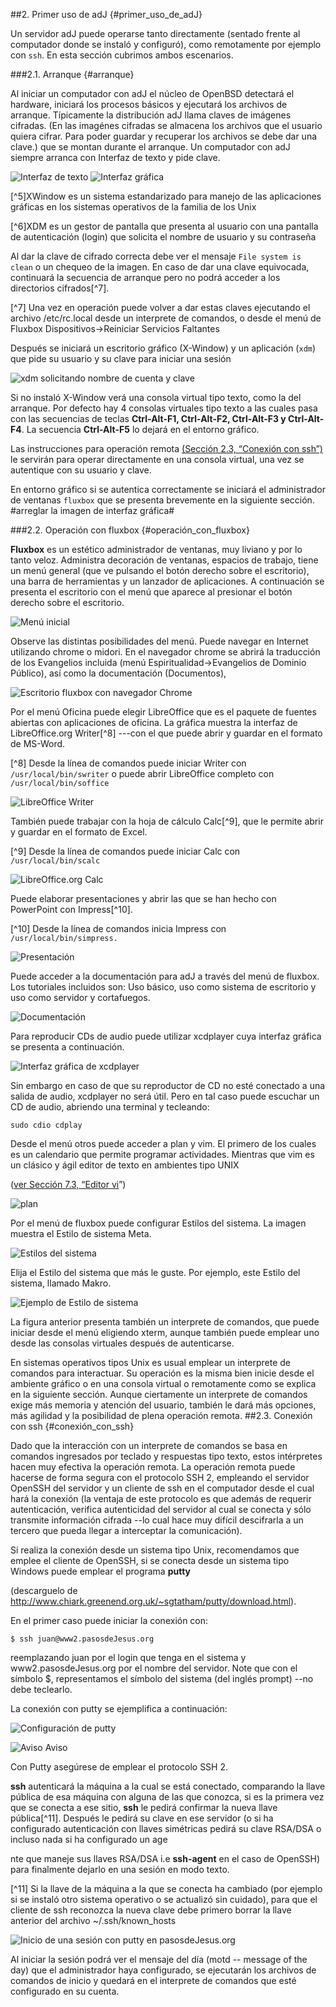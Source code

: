 ##2. Primer uso de adJ {#primer_uso_de_adJ}

Un servidor adJ puede operarse tanto directamente (sentado frente al computador donde se instaló y configuró), como remotamente por ejemplo con ```ssh```. En esta sección cubrimos ambos escenarios.

###2.1. Arranque   {#arranque}

Al iniciar un computador con adJ el núcleo de OpenBSD detectará el hardware, iniciará los procesos básicos y ejecutará los archivos de arranque. Típicamente la distribución adJ llama claves de imágenes cifradas. (En las imagénes cifradas se almacena los archivos que el usuario quiera cifrar. Para poder guardar y recuperar los archivos se debe dar una clave.) que se montan durante el arranque.
Un computador con adJ siempre arranca con Interfaz de texto y pide clave. 

![Interfaz de texto](http://structio.sourceforge.net/guias/basico_OpenBSD/consola.png)
![Interfaz gráfica](http://s20.postimg.org/5fqvyk749/Captura_de_pantalla_de_2015_10_22_09_31_32.jpg?noCache=1445524364)

[^5]XWindow es un sistema estandarizado para manejo de las aplicaciones gráficas en los sistemas operativos de la familia de los Unix

[^6]XDM  es un gestor de pantalla que presenta al usuario con una pantalla de autenticación (login) que solicita el nombre de usuario y su contraseña

Al dar la clave de cifrado correcta debe ver el mensaje ```File system is clean``` o un chequeo de la imagen. En caso de dar una clave equivocada, continuará la secuencia de arranque pero no podrá acceder a los directorios cifrados[^7].

[^7] Una vez en operación puede volver a dar estas claves ejecutando el archivo /etc/rc.local desde un interprete de comandos, o desde el menú de Fluxbox Dispositivos->Reiniciar Servicios Faltantes

Después se iniciará un escritorio gráfico (X-Window) y un aplicación (```xdm```) que pide su usuario y su clave para iniciar una sesión

![xdm solicitando nombre de cuenta y clave](http://structio.sourceforge.net/guias/basico_OpenBSD/xdm.png)

Si no instaló X-Window verá una consola virtual tipo texto, como la del arranque. Por defecto hay 4 consolas virtuales tipo texto a las cuales pasa con las secuencias de teclas **Ctrl-Alt-F1, Ctrl-Alt-F2, Ctrl-Alt-F3 y Ctrl-Alt-F4**. La secuencia **Ctrl-Alt-F5** lo dejará en el entorno gráfico.

Las instrucciones para operación remota [(Sección 2.3, “Conexión con ssh”)](http://socrates.io/#FVtw1ub) le servirán para operar directamente en una consola virtual, una vez se autentique con su usuario y clave.

En entorno gráfico si se autentica correctamente se iniciará el administrador de ventanas ```fluxbox``` que se presenta brevemente en la siguiente sección.
#arreglar la imagen de interfaz gráfica#

 

###2.2. Operación con fluxbox {#operación_con_fluxbox}

 

**Fluxbox** es un estético administrador de ventanas, muy liviano y por lo tanto veloz. Administra decoración de ventanas, espacios de trabajo, tiene un menú general (que ve pulsando el botón derecho sobre el escritorio), una barra de herramientas y un lanzador de aplicaciones. A continuación se presenta el escritorio con el menú que aparece al presionar el botón derecho sobre el escritorio.

 

![Menú inicial](http://structio.sourceforge.net/guias/basico_OpenBSD/fluxbox_inicio.png)

 

Observe las distintas posibilidades del menú. Puede navegar en Internet utilizando chrome o midori. En el navegador chrome se abrirá la traducción de los Evangelios incluida (menú Espiritualidad->Evangelios de Dominio Público), así como la documentación (Documentos),

 

![Escritorio fluxbox con navegador Chrome](http://structio.sourceforge.net/guias/basico_OpenBSD/primerflux.png)

 

 

Por el menú Oficina puede elegir LibreOffice que es el paquete de fuentes abiertas con aplicaciones de oficina. La gráfica muestra la interfaz de LibreOffice.org Writer[^8] ---con el que puede abrir y guardar en el formato de MS-Word.

 

[^8] Desde la línea de comandos puede iniciar Writer con ``` /usr/local/bin/swriter``` o puede abrir LibreOffice completo con ```/usr/local/bin/soffice```

 

![LibreOffice Writer](http://structio.sourceforge.net/guias/basico_OpenBSD/openoffice_writer.png)

          

También puede trabajar con la hoja de cálculo Calc[^9], que le permite abrir y guardar en el formato de Excel.

 

[^9] Desde la línea de comandos puede iniciar Calc con ```/usr/local/bin/scalc```

 

![LibreOffice.org Calc](http://structio.sourceforge.net/guias/basico_OpenBSD/openoffice_calc.png)

 

              

Puede elaborar presentaciones y abrir las que se han hecho con PowerPoint con Impress[^10].

 

[^10] Desde la línea de comandos inicia Impress con ```/usr/local/bin/simpress.```

 

![Presentación](http://structio.sourceforge.net/guias/basico_OpenBSD/openoffice_presentacion.png)

 

          

Puede acceder a la documentación para adJ a través del menú de fluxbox. Los tutoriales incluidos son: Uso básico, uso como sistema de escritorio y uso como servidor y cortafuegos.

 

![Documentación](http://structio.sourceforge.net/guias/basico_OpenBSD/documentacion.png)

 

          

Para reproducir CDs de audio puede utilizar xcdplayer cuya interfaz gráfica se presenta a continuación.

 

![ Interfaz gráfica de xcdplayer](http://structio.sourceforge.net/guias/basico_OpenBSD/xcdplayer.png)

 

          

Sin embargo en caso de que su reproductor de CD no esté conectado a una salida de audio, xcdplayer no será útil. Pero en tal caso puede escuchar un CD de audio, abriendo una terminal y tecleando:

 

```sudo cdio cdplay```

        

Desde el menú otros puede acceder a plan y vim. El primero de los cuales es un calendario que permite programar actividades. Mientras que vim es un clásico y ágil editor de texto en ambientes tipo UNIX  

([ver Sección 7.3, “Editor vi](http://socrates.io/#cvHf98X)”)

 

![plan](http://structio.sourceforge.net/guias/basico_OpenBSD/plan.png)

 

          

Por el menú de fluxbox puede configurar Estilos del sistema. La imagen muestra el Estilo de sistema Meta.

 

![Estilos del sistema](http://structio.sourceforge.net/guias/basico_OpenBSD/fluxbox_menu.png)

 

          

Elija el Estilo del sistema que más le guste. Por ejemplo, este Estilo del sistema, llamado Makro.

 

![Ejemplo de Estilo de sistema](http://structio.sourceforge.net/guias/basico_OpenBSD/estilo1.png)

 

          

La figura anterior presenta también un interprete de comandos, que puede iniciar desde el menú eligiendo xterm, aunque también puede emplear uno desde las consolas virtuales después de autenticarse.

 

En sistemas operativos tipos Unix es usual emplear un interprete de comandos para interactuar. Su operación es la misma bien inicie desde el ambiente gráfico o en una consola virtual o remotamente como se explica en la siguiente sección. Aunque ciertamente un interprete de comandos exige más memoria y atención del usuario, también le dará más opciones, más agilidad y la posibilidad de plena operación remota.
##2.3. Conexión con ssh {#conexión_con_ssh}

 

Dado que la interacción con un interprete de comandos se basa en comandos ingresados por teclado y respuestas tipo texto, estos intérpretes hacen muy efectiva la operación remota. La operación remota puede hacerse de forma segura con el protocolo SSH 2, empleando el servidor OpenSSH del servidor y un cliente de ssh en el computador desde el cual hará la conexión (la ventaja de este protocolo es que además de requerir autenticación, verifica autenticidad del servidor al cual se conecta y sólo transmite información cifrada --lo cual hace muy difícil descifrarla a un tercero que pueda llegar a interceptar la comunicación).

 

Si realiza la conexión desde un sistema tipo Unix, recomendamos que emplee el cliente de OpenSSH, si se conecta desde un sistema tipo Windows puede emplear el programa **putty**

(descarguelo de http://www.chiark.greenend.org.uk/~sgtatham/putty/download.html).

 

En el primer caso puede iniciar la conexión con:

 

``` $ ssh juan@www2.pasosdeJesus.org ```

    

reemplazando juan por el login que tenga en el sistema y www2.pasosdeJesus.org por el nombre del servidor. Note que con el símbolo $, representamos el símbolo del sistema (del inglés prompt) --no debe teclearlo.

 

La conexión con putty se ejemplifica a continuación:

 

![Configuración de putty](http://structio.sourceforge.net/guias/basico_OpenBSD/putty1.png)

 

 

![Aviso](http://structio.sourceforge.net/guias/basico_OpenBSD/warning.png)  Aviso

 

Con Putty asegúrese de emplear el protocolo SSH 2.

 

**ssh** autenticará la máquina a la cual se está conectado, comparando la llave pública de esa máquina con alguna de las que conozca, si es la primera vez que se conecta a ese sitio, **ssh** le pedirá confirmar la nueva llave pública[^11]. Después le pedirá su clave en ese servidor (o si ha configurado autenticación con llaves simétricas pedirá su clave RSA/DSA o incluso nada si ha configurado un age

nte que maneje sus llaves RSA/DSA i.e **ssh-agent** en el caso de OpenSSH) para finalmente dejarlo en una sesión en modo texto.

 

[^11] Si la llave de la máquina a la que se conecta ha cambiado (por ejemplo si se instaló otro sistema operativo o se actualizó sin cuidado), para que el cliente de ssh reconozca la nueva clave debe primero borrar la llave anterior del archivo ~/.ssh/known_hosts

 

![Inicio de una sesión con putty en pasosdeJesus.org](http://structio.sourceforge.net/guias/basico_OpenBSD/putty2.png)

 

Al iniciar la sesión podrá ver el mensaje del día (motd -- message of the day) que el administrador haya configurado, se ejecutarán los archivos de comandos de inicio y quedará en el interprete de comandos que esté configurado en su cuenta.

 

